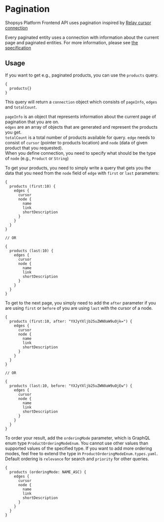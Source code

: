 # Pagination
Shopsys Platform Frontend API uses pagination inspired by [Relay cursor connection](https://facebook.github.io/relay/graphql/connections.htm)

Every paginated entity uses a connection with information about the current page and paginated entities.
For more information, please see [the specification](https://facebook.github.io/relay/graphql/connections.htm)

## Usage

If you want to get e.g., paginated products, you can use the `products` query.

```text
{
  products{}
}
```

This query will return a `connection` object which consists of `pageInfo`, `edges` and `totalCount`.

`pageInfo` is an object that represents information about the current page of pagination that you are on.  
`edges` are an array of objects that are generated and represent the products you get.  
`totalCount` is a total number of products available for query.
`edge` needs to consist of `cursor` (pointer to products location) and `node` (data of given product that you requested).  
When you define connection, you need to specify what should be the type of `node` (e.g., `Product` or `String`)

To get your products, you need to simply write a query that gets you the data that you need from the `node` field of `edge` with `first` or `last` parameters:

```text
{
  products (first:10) {
    edges {
      cursor
      node {
        name
        link
        shortDescription
      }
    }
  }
}

// OR

{
  products (last:10) {
    edges {
      cursor
      node {
        name
        link
        shortDescription
      }
    }
  }
}
```

To get to the next page, you simply need to add the `after` parameter if you are using `first` or `before` of you are using `last` with the cursor of a node.

```text
{
  products (first:10, after: "YXJyYXljb25uZWN0aW9uOjk=") {
    edges {
      cursor
      node {
        name
        link
        shortDescription
      }
    }
  }
}

// OR

{
  products (last:10, before: "YXJyYXljb25uZWN0aW9uOjEw") {
    edges {
      cursor
      node {
        name
        link
        shortDescription
      }
    }
  }
}
```

To order your result, add the `orderingMode` parameter, which is GraphQL enum type `ProductOrderingModeEnum`.
You cannot use other values than supported values of the specified type.
If you want to add more ordering modes, feel free to extend the type in `ProductOrderingModeEnum.types.yaml`.
Default ordering is `relevance` for search and `priority` for other queries.
```text
{
  products (orderingMode: NAME_ASC) {
    edges {
      cursor
      node {
        name
        link
        shortDescription
      }
    }
  }
}
```
